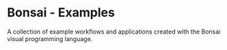 # Bonsai - Examples
A collection of example workflows and applications created with the Bonsai visual programming language.

